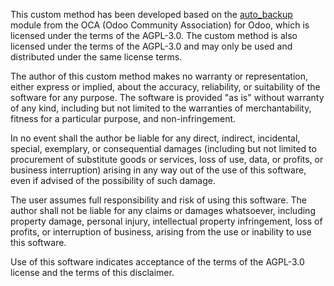 This custom method has been developed based on the [auto_backup](https://github.com/OCA/server-tools/tree/15.0/auto_backup) module from the OCA (Odoo Community Association) for Odoo, which is licensed under the terms of the AGPL-3.0. The custom method is also licensed under the terms of the AGPL-3.0 and may only be used and distributed under the same license terms.

The author of this custom method makes no warranty or representation, either express or implied, about the accuracy, reliability, or suitability of the software for any purpose. The software is provided "as is" without warranty of any kind, including but not limited to the warranties of merchantability, fitness for a particular purpose, and non-infringement.

In no event shall the author be liable for any direct, indirect, incidental, special, exemplary, or consequential damages (including but not limited to procurement of substitute goods or services, loss of use, data, or profits, or business interruption) arising in any way out of the use of this software, even if advised of the possibility of such damage.

The user assumes full responsibility and risk of using this software. The author shall not be liable for any claims or damages whatsoever, including property damage, personal injury, intellectual property infringement, loss of profits, or interruption of business, arising from the use or inability to use this software.

Use of this software indicates acceptance of the terms of the AGPL-3.0 license and the terms of this disclaimer.
